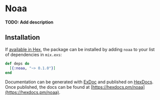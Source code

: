 # Noaa

**TODO: Add description**

## Installation

If [available in Hex](https://hex.pm/docs/publish), the package can be installed
by adding `noaa` to your list of dependencies in `mix.exs`:

```elixir
def deps do
  [{:noaa, "~> 0.1.0"}]
end
```

Documentation can be generated with [ExDoc](https://github.com/elixir-lang/ex_doc)
and published on [HexDocs](https://hexdocs.pm). Once published, the docs can
be found at [https://hexdocs.pm/noaa](https://hexdocs.pm/noaa).

